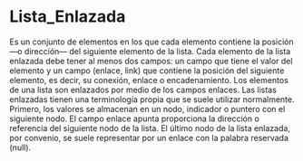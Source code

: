 # Lista_Enlazada
Es un conjunto de elementos en los que cada elemento contiene la posición
—o dirección— del siguiente elemento de la lista. Cada elemento de la lista enlazada debe tener al menos dos campos: un campo que tiene el valor del elemento y un campo (enlace, link) que contiene la posición del siguiente elemento, es decir, su conexión, enlace o encadenamiento. Los elementos de una lista son enlazados por medio de los
campos enlaces.
Las listas enlazadas tienen una terminología propia que se suele utilizar normalmente. Primero, los valores se almacenan en un nodo, indicador o puntero con el siguiente nodo. El campo enlace apunta proporciona la dirección o referencia del siguiente
nodo de la lista. El último nodo de la lista enlazada, por convenio, se suele representar por un enlace con la palabra reservada (null).

